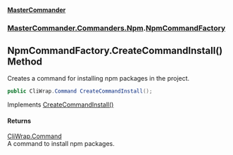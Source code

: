 #### [MasterCommander](MasterCommander.md 'MasterCommander')
### [MasterCommander.Commanders.Npm](MasterCommander.md#MasterCommander.Commanders.Npm 'MasterCommander.Commanders.Npm').[NpmCommandFactory](NpmCommandFactory.md 'MasterCommander.Commanders.Npm.NpmCommandFactory')

## NpmCommandFactory.CreateCommandInstall() Method

Creates a command for installing npm packages in the project.

```csharp
public CliWrap.Command CreateCommandInstall();
```

Implements [CreateCommandInstall()](INpmCommandFactory.CreateCommandInstall().md 'MasterCommander.Commanders.Npm.INpmCommandFactory.CreateCommandInstall()')

#### Returns
[CliWrap.Command](https://docs.microsoft.com/en-us/dotnet/api/CliWrap.Command 'CliWrap.Command')  
A command to install npm packages.
